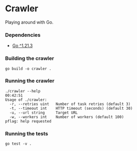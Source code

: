 # Crawler

Playing around with Go.

### Dependencies

- [Go ^1.21.3](https://golang.org/dl/)

### Building the crawler

```shell
go build -o crawler .
```

### Running the crawler
```shell
./crawler --help                                                                                                                                                                        00:42:51
Usage of ./crawler:
  -r, --retries uint   Number of task retries (default 3)
  -t, --timeout int    HTTP timeout (seconds) (default 30)
  -u, --url string     Target URL
  -w, --workers int    Number of workers (default 100)
pflag: help requested
```

### Running the tests

```shell
go test -v .
```
